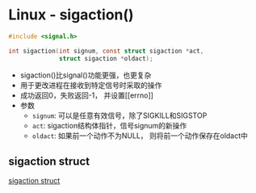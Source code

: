 #  Linux - sigaction()

```c
#include <signal.h>

int sigaction(int signum, const struct sigaction *act,
              struct sigaction *oldact);
```

- sigaction()比signal()功能更强，也更复杂
- 用于更改进程在接收到特定信号时采取的操作
- 成功返回0，失败返回-1， 并设置[[errno]]
- 参数
  - `signum`: 可以是任意有效信号，除了SIGKILL和SIGSTOP
  - `act`: sigaction结构体指针，信号signum的新操作
  - `oldact`: 如果前一个动作不为NULL， 则将前一个动作保存在oldact中

## sigaction struct

[sigaction struct](linux-system-struct-sigaction.md)